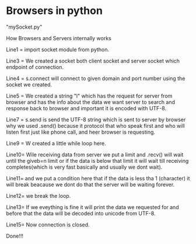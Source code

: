 # Browsers in python

"mySocket.py"

How Browsers and Servers internally works


Line1 = import socket module from python.


Line3 = We created a socket both client socket and server socket which endpoint of connection.

Line4 = s.connect will connect to given domain and port number using the socket we created.

Line5 = We created a string "l" which has the request for server from browser and has the info about the data we want server to search and response back to browser and important it is encoded with UTF-8.

Line7 = s.send is send the UTF-8 string which is sent to server by browser why we used .send() because it protocol that who speak first and who will listen first just like phone call, and heer browser is requesting.

Line9 = W created a little while loop here.

Line10= Wile receiving data from server we put a limit and .recv() will wait until the giveb=n limit or if the data is below that limit it will wait till receiving completes(which is very fast basically and usually we dont wait).

Line11= and we put a condition here that if the data is less tha 1 (character) it will break beacause we dont do that the server will be waiting forever.

Line12= we break the loop.

Line13= If we eveything is fine it will print the data we requested for and before that the data will be decoded into unicode from UTF-8.

Line15= Now connection is closed.

Done!!!
